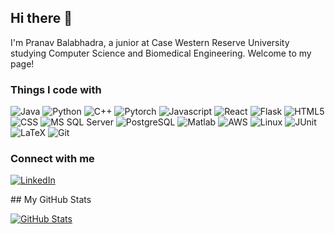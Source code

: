 ## Hi there 👋
I'm Pranav Balabhadra, a junior at Case Western Reserve University studying Computer Science and Biomedical Engineering. Welcome to my page!

### Things I code with
<p>
<img alt="Java" src="https://img.shields.io/badge/-Java-509EE3?style=flat-square&" />
<img alt="Python" src="https://img.shields.io/badge/-Python-43853D?style=flat-square&logo=python&logoColor=white" />
<img alt="C++" src="https://img.shields.io/badge/-C%2B%2B-00599C?style=flat-square&logo=c%2B%2B&logoColor=white" />
<img alt="Pytorch" src="https://img.shields.io/badge/-Pytorch-EE4C2C?style=flat-square&logo=pytorch&logoColor=white" />
<img alt="Javascript" src="https://img.shields.io/badge/-Javascript-F7DF1E?style=flat-square&logo=javascript&logoColor=white" />
<img alt="React" src="https://img.shields.io/badge/-React-45B8D8?style=flat-square&logo=react&logoColor=white" />
<img alt="Flask" src="https://img.shields.io/badge/-Flask-000000?style=flat-square&logo=flask&logoColor=white"" />
<img alt="HTML5" src="https://img.shields.io/badge/-HTML5-E34F26?style=flat-square&logo=html5&logoColor=white" />
<img alt="CSS" src="https://img.shields.io/badge/-CSS-1572B6?style=flat-square&logo=css3&logoColor=white" />
<img alt="MS SQL Server" src="https://img.shields.io/badge/-Microsoft%20SQL%20Server-CC2927?style=flat square&logo=microsoftsqlserver&logoColor=white" />
<img alt="PostgreSQL" src="https://img.shields.io/badge/-PostgreSQL-4169E1?style=flat-square&logo=postgresql&logoColor=white" />
<img alt="Matlab" src="https://img.shields.io/badge/-Matlab-FC6D26?style=flat-square" />
<img alt="AWS" src="https://img.shields.io/badge/-AWS-232F3E?style=flat-square&logo=amazonaws&logoColor=white"" />
<img alt="Linux" src="https://img.shields.io/badge/-Linux-FCC624?style=flat-square&logo=linux&logoColor=white"" />
<img alt="JUnit" src="https://img.shields.io/badge/-JUnit-25A162?style=flat-square&logo=junit5&logoColor=white"" />
<img alt="LaTeX" src="https://img.shields.io/badge/-LaTeX-008080?style=flat-square&logo=latex&logoColor=white"" />
<img alt="Git" src="https://img.shields.io/badge/-Git-F05032?style=flat-square&logo=git&logoColor=white"" />
</p>

<!--
**pxb408/pxb408** is a ✨ _special_ ✨ repository because its `README.md` (this file) appears on your GitHub profile.

Here are some ideas to get you started:

- 🔭 I’m currently working on ...
- 🌱 I’m currently learning ...
- 👯 I’m looking to collaborate on ...
- 🤔 I’m looking for help with ...
- 💬 Ask me about ...
- 📫 How to reach me: ...
- 😄 Pronouns: ...
- ⚡ Fun fact: ...
-->
### Connect with me
<p>
<a href="https://www.linkedin.com/in/pranav-balabhadra" target="_blank"><img alt="LinkedIn" src="https://img.shields.io/badge/linkedin-%230077B5.svg?&style=for-the-badge&logo=linkedin&logoColor=white" /></a>
</p>
## My GitHub Stats

[![GitHub Stats](https://github-readme-stats.vercel.app/api?username=pranavbala3&show_icons=true&count_private=true&theme=vision-friendly-dark)](https://github.com/pranavbala3)
